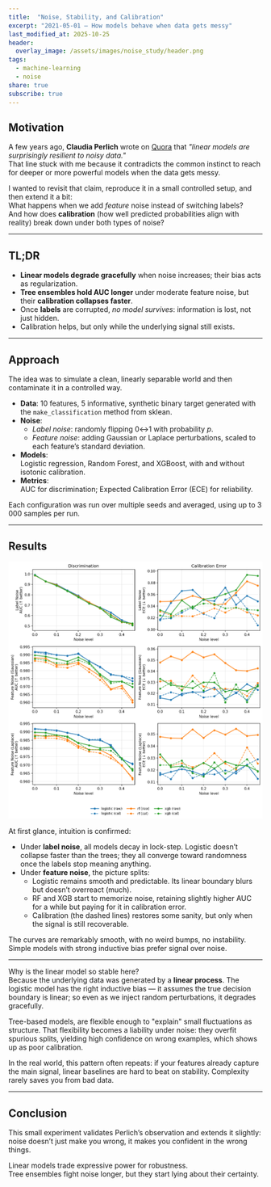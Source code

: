 ```yaml
---
title:  "Noise, Stability, and Calibration"
excerpt: "2021-05-01 — How models behave when data gets messy"
last_modified_at: 2025-10-25
header:
  overlay_image: /assets/images/noise_study/header.png
tags:
  - machine-learning
  - noise
share: true
subscribe: true
---
```


## Motivation

A few years ago, **Claudia Perlich** wrote on [Quora](https://www.quora.com/What-are-some-of-the-biggest-misconceptions-about-data-science/answer/Claudia-Perlich) that *"linear models are surprisingly resilient to noisy data."*  
That line stuck with me because it contradicts the common instinct to reach for deeper or more powerful models when the data gets messy.  

I wanted to revisit that claim, reproduce it in a small controlled setup, and then extend it a bit:  
What happens when we add *feature* noise instead of switching labels?  
And how does **calibration** (how well predicted probabilities align with reality) break down under both types of noise?

---

## TL;DR

- **Linear models degrade gracefully** when noise increases; their bias acts as regularization.  
- **Tree ensembles hold AUC longer** under moderate feature noise, but their **calibration collapses faster**.  
- Once **labels** are corrupted, *no model survives*: information is lost, not just hidden.  
- Calibration helps, but only while the underlying signal still exists.

---

## Approach

The idea was to simulate a clean, linearly separable world and then contaminate it in a controlled way.

- **Data**: 10 features, 5 informative, synthetic binary target generated with the `make_classification` method from sklean.  
- **Noise**:  
  - *Label noise*: randomly flipping 0↔1 with probability *p*.  
  - *Feature noise*: adding Gaussian or Laplace perturbations, scaled to each feature’s standard deviation.  
- **Models**:  
  Logistic regression, Random Forest, and XGBoost, with and without isotonic calibration.  
- **Metrics**:  
  AUC for discrimination; Expected Calibration Error (ECE) for reliability.

Each configuration was run over multiple seeds and averaged, using up to 3 000 samples per run.

---

## Results

![plots](/assets/images/noise_study/summary_grid.png)

At first glance, intuition is confirmed:

- Under **label noise**, all models decay in lock-step. Logistic doesn’t collapse faster than the trees; they all converge toward randomness once the labels stop meaning anything.  
- Under **feature noise**, the picture splits:  
  - Logistic remains smooth and predictable. Its linear boundary blurs but doesn’t overreact (much).  
  - RF and XGB start to memorize noise, retaining slightly higher AUC for a while but paying for it in calibration error.  
  - Calibration (the dashed lines) restores some sanity, but only when the signal is still recoverable.

The curves are remarkably smooth, with no weird bumps, no instability.  
Simple models with strong inductive bias prefer signal over noise.  

---

Why is the linear model so stable here?  
Because the underlying data was generated by a **linear process**. The logistic model has the right inductive bias — it assumes the true decision boundary is linear; so even as we inject random perturbations, it degrades gracefully.  

Tree-based models, are flexible enough to "explain" small fluctuations as structure. That flexibility becomes a liability under noise: they overfit spurious splits, yielding high confidence on wrong examples, which shows up as poor calibration.  

In the real world, this pattern often repeats: if your features already capture the main signal, linear baselines are hard to beat on stability. Complexity rarely saves you from bad data.

---

## Conclusion

This small experiment validates Perlich’s observation and extends it slightly:  
noise doesn’t just make you wrong, it makes you confident in the wrong things.  

Linear models trade expressive power for robustness.  
Tree ensembles fight noise longer, but they start lying about their certainty.  

